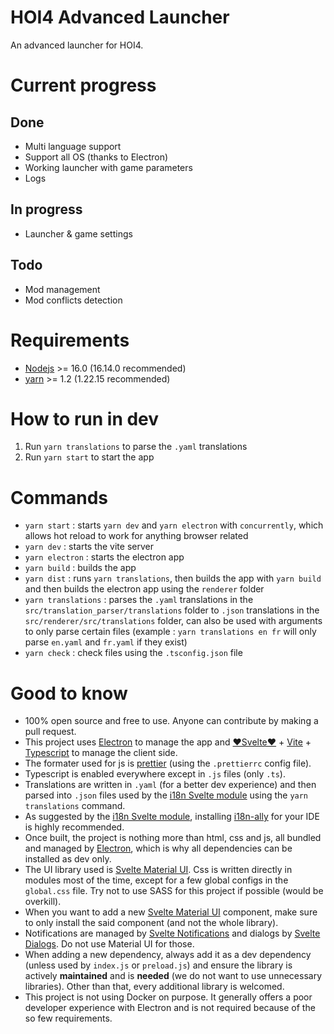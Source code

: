 # HOI4 Advanced Launcher
An advanced launcher for HOI4.

# Current progress
## Done
- Multi language support
- Support all OS (thanks to Electron)
- Working launcher with game parameters
- Logs

## In progress
- Launcher & game settings

## Todo
- Mod management
- Mod conflicts detection

# Requirements
- [Nodejs](https://nodejs.org/en/) >= 16.0 (16.14.0 recommended)
- [yarn](https://yarnpkg.com) >= 1.2 (1.22.15 recommended)

# How to run in dev
1. Run `yarn translations` to parse the `.yaml` translations
2. Run `yarn start` to start the app

# Commands
- `yarn start` : starts `yarn dev` and `yarn electron` with `concurrently`, which allows hot reload to work for anything browser related
- `yarn dev` : starts the vite server
- `yarn electron` : starts the electron app
- `yarn build` : builds the app
- `yarn dist` : runs `yarn translations`, then builds the app with `yarn build` and then builds the electron app using the `renderer` folder
- `yarn translations` : parses the `.yaml` translations in the `src/translation_parser/translations` folder to `.json` translations in the `src/renderer/src/translations` folder, can also be used with arguments to only parse certain files (example : `yarn translations en fr` will only parse `en.yaml` and `fr.yaml` if they exist)
- `yarn check` : check files using the `.tsconfig.json` file

# Good to know
- 100% open source and free to use. Anyone can contribute by making a pull request.
- This project uses [Electron](https://www.electronjs.org) to manage the app and [❤️Svelte❤️](https://svelte.dev) + [Vite](https://vitejs.dev) + [Typescript](https://www.typescriptlang.org) to manage the client side.
- The formater used for js is [prettier](https://marketplace.visualstudio.com/items?itemName=esbenp.prettier-vscode) (using the `.prettierrc` config file).
- Typescript is enabled everywhere except in `.js` files (only `.ts`).
- Translations are written in `.yaml` (for a better dev experience) and then parsed into `.json` files used by the [i18n Svelte module](https://github.com/kaisermann/svelte-i18n) using the `yarn translations` command.
- As suggested by the [i18n Svelte module](https://github.com/kaisermann/svelte-i18n), installing [i18n-ally](https://github.com/lokalise/i18n-ally) for your IDE is highly recommended.
- Once built, the project is nothing more than html, css and js, all bundled and managed by [Electron](https://www.electronjs.org), which is why all dependencies can be installed as dev only.
- The UI library used is [Svelte Material UI](https://sveltematerialui.com). Css is written directly in modules most of the time, except for a few global configs in the `global.css` file. Try not to use SASS for this project if possible (would be overkill).
- When you want to add a new [Svelte Material UI](https://sveltematerialui.com) component, make sure to only install the said component (and not the whole library).
- Notifications are managed by [Svelte Notifications](https://github.com/keenethics/svelte-notifications) and dialogs by [Svelte Dialogs](https://github.com/bibizio/svelte-dialogs). Do not use Material UI for those.
- When adding a new dependency, always add it as a dev dependency (unless used by `index.js` or `preload.js`) and ensure the library is actively **maintained** and is **needed** (we do not want to use unnecessary libraries). Other than that, every additional library is welcomed.
- This project is not using Docker on purpose. It generally offers a poor developer experience with Electron and is not required because of the so few requirements.
